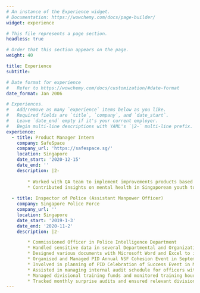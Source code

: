 ```yaml
---
# An instance of the Experience widget.
# Documentation: https://wowchemy.com/docs/page-builder/
widget: experience

# This file represents a page section.
headless: true

# Order that this section appears on the page.
weight: 40

title: Experience
subtitle:

# Date format for experience
#   Refer to https://wowchemy.com/docs/customization/#date-format
date_format: Jan 2006

# Experiences.
#   Add/remove as many `experience` items below as you like.
#   Required fields are `title`, `company`, and `date_start`.
#   Leave `date_end` empty if it's your current employer.
#   Begin multi-line descriptions with YAML's `|2-` multi-line prefix.
experience:
  - title: Product Manager Intern
    company: SafeSpace
    company_url: 'https://safespace.sg/'
    location: Singapore
    date_start: '2020-12-15'
    date_end: ''
    description: |2-
      
        * Worked with QA team to implement improvements products based on user research to several product releases
        * Contributed insights on mental health in Singaporean youth to develop products suitable for both students and young adults
        
  - title: Inspector of Police (Assistant Manpower Officer) 
    company: Singapore Police Force
    company_url: ''
    location: Singapore
    date_start: '2019-1-3'
    date_end: '2020-11-2'
    description: |2-

        * Commissioned Officer in Police Intelligence Department
        * Handled sensitive data in several Departmental and Organizational Databases
        * Designed various documents with Microsoft Word and Excel to improve organization of data and information
        * Organised and Managed PID Annual NSF Cohesion Event in September 2020
        * Involved in planning of PID Celebration of Success Event in March 2020 
        * Assisted in managing internal audit schedule for officers within the Manpower Unit of PID
        * Managed divisional training funds and monitored training hours for officers within the division
        * Tracked monthly surprise audits and ensured relevant divisions and operated in accordance with Admin and Finance directives
---
```

